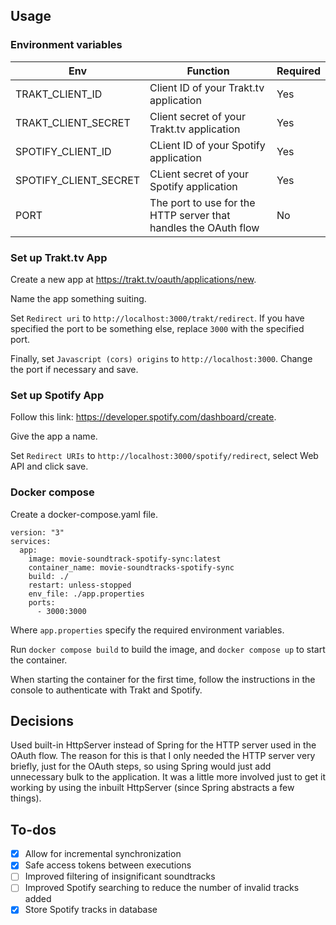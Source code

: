 ## Usage

### Environment variables

| Env                   | Function                                                        | Required |
| --------------------- | --------------------------------------------------------------- | -------- |
| TRAKT_CLIENT_ID       | Client ID of your Trakt.tv application                          | Yes      |
| TRAKT_CLIENT_SECRET   | Client secret of your Trakt.tv application                      | Yes      |
| SPOTIFY_CLIENT_ID     | CLient ID of your Spotify application                           | Yes      |
| SPOTIFY_CLIENT_SECRET | CLient secret of your Spotify application                       | Yes      |
| PORT                  | The port to use for the HTTP server that handles the OAuth flow | No       |

### Set up Trakt.tv App

Create a new app at https://trakt.tv/oauth/applications/new.

Name the app something suiting.

Set `Redirect uri` to `http://localhost:3000/trakt/redirect`. If you have specified the port to be something else, replace `3000` with the specified port.

Finally, set `Javascript (cors) origins` to `http://localhost:3000`. Change the port if necessary and save.

### Set up Spotify App

Follow this link: https://developer.spotify.com/dashboard/create.

Give the app a name.

Set `Redirect URIs` to `http://localhost:3000/spotify/redirect`, select Web API and click save.

### Docker compose

Create a docker-compose.yaml file.

```
version: "3"
services:
  app:
    image: movie-soundtrack-spotify-sync:latest
    container_name: movie-soundtracks-spotify-sync
    build: ./
    restart: unless-stopped
    env_file: ./app.properties
    ports:
      - 3000:3000

```

Where `app.properties` specify the required environment variables.

Run `docker compose build` to build the image, and `docker compose up` to start the container.

When starting the container for the first time, follow the instructions in the console to authenticate with Trakt and Spotify.

## Decisions

Used built-in HttpServer instead of Spring for the HTTP server used in the OAuth flow. The reason for this is that I only needed the HTTP server very briefly, just for the OAuth steps, so using Spring would just add unnecessary bulk to the application. It was a little more involved just to get it working by using the inbuilt HttpServer (since Spring abstracts a few things).

## To-dos

- [x] Allow for incremental synchronization
- [x] Safe access tokens between executions
- [ ] Improved filtering of insignificant soundtracks
- [ ] Improved Spotify searching to reduce the number of invalid tracks added
- [x] Store Spotify tracks in database
